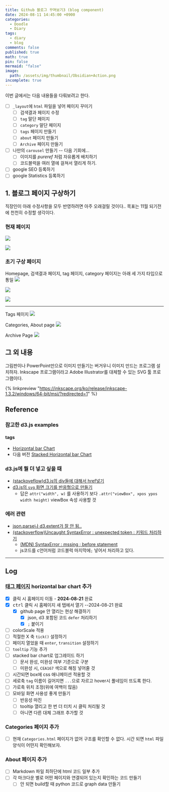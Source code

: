 ```yaml
---
title: Github 블로그 꾸며보기3 (blog component)
date: 2024-08-11 14:45:00 +0900
categories:
  - Doodle
  - Diary
tags:
  - diary
  - blog
comments: false
published: true
math: true
pin: false
mermaid: "false"
image:
  path: /assets/img/thumbnail/Obsidian+Action.png
incomplete: true
---
```

이번 글에서는 다음 내용들을 다뤄보려고 한다.

- [ ] `_layout`에 `html` 파일을 넣어 페이지 꾸미기
	- [ ] 검색결과 페이지 수정
	- [ ] `tag` 말단 페이지
	- [ ] `category` 말단 페이지
	- [ ] `tags` 페이지 만들기
	- [ ] `about` 페이지 만들기
	- [ ] `Archive` 페이지 만들기
- [ ] 나만의 `carousel` 만들기 -- 다음 기회에...
	- [ ] 이미지를 *pureref* 처럼 자유롭게 배치하기
	- [ ] 코드블럭을 여러 열에 걸쳐서 열리게 하기.
- [ ] google SEO 등록하기
- [ ] google Statistics 등록하기

## 1. 블로그 페이지 구상하기
직장인이 아래 수정사항을 모두 반영하려면 아주 오래걸릴 것이다.. 목표는 11월 되기전에 천천히 수정할 생각이다.

### 현재 페이지
![](/assets/img/res/Pasted%20image%2020240818024544.png)

![](/assets/img/res/Pasted%20image%2020240818024558.png)

### 초기 구상 페이지
Homepage, 검색결과 페이지, tag 페이지, category 페이지는 아래 세 가지 타입으로 통일
![](/assets/img/res/Pasted%20image%2020240818024611.png)

![](/assets/img/res/Pasted%20image%2020240818024619.png)

![](/assets/img/res/Pasted%20image%2020240818024628.png)

---
Tags 페이지
![](/assets/img/res/Pasted%20image%2020240818024743.png)

Categories, About page
![](/assets/img/res/Pasted%20image%2020240818024759.png)

Archive Page
![](/assets/img/res/Pasted%20image%2020240818024822.png)





## 그 외 내용
그림판이나 PowerPoint만으로 이미지 만들기는 버거우니 이미지 만드는 프로그램 설치하자. Inkscape 프로그램이라고 Adobe Illustrator를 대체할 수 있는 SVG 툴 프로그램이다.

{% linkpreview "https://inkscape.org/ko/release/inkscape-1.3.2/windows/64-bit/msi/?redirected=1" %}

## Reference
### 참고한 d3.js examples
#### tags
- [Horizontal bar Chart](https://observablehq.com/@d3/horizontal-bar-chart/2?intent=fork)
- 다음 버전 [Stacked Horizontal bar Chart](https://observablehq.com/@d3/stacked-horizontal-bar-chart/2?intent=fork)

### d3.js에 뭘 더 넣고 싶을 때
- [(stackoveflow)d3.js의 div들에 대해서 href넣기](https://stackoverflow.com/questions/18958542/how-to-give-href-to-d3js-text-element)
- [d3.js의 `svg` 화면 크기를 반응형으로 만들기](https://medium.com/@louisemoxy/a-simple-way-to-make-d3-js-charts-svgs-responsive-7afb04bc2e4b)
	- 답은 `attr("width", w)` 를 사용하기 보다 `.attr("viewBox", xpos ypos width height)` viewBox 속성 사용할 것

### 에러 관련
- [json.parse나 d3.extent가 잘 안 됨..](https://stackoverflow.com/questions/64876696/d3-extent-throws-typeerror-values-is-not-iterable)
- [(stackoverflow)Uncaught SyntaxError : unexpected token : 키워드 처리하기](https://stackoverflow.com/questions/57060528/syntaxerror-unexpected-token-const)
	- [(MDN) SyntaxError : mssing ; before statement](https://developer.mozilla.org/ko/docs/conflicting/Web/JavaScript/Reference/Errors/Unexpected_token)
	- js코드를 c언어처럼 코드블럭 마지막에`;` 넣어서 처리하고 있다.

---

## Log
### [태그 페이지](/tags/) horizontal bar chart 추가
- [x] 클릭 시 홈페이지 이동 - **2024-08-21** 완료
- [x] <kbd>ctrl</kbd> 클릭 시 홈페이지 새 탭에서 열기 --2024-08-21 완료
	- [x] github page 안 열리는 현상 해결하기
		- [x] json, d3 포함된 코드 `defer` 처리하기
		- [x] `;` 붙이기
- [ ] colorScale 적용
- [ ] 적절한 X 축 `tick()` 설정하기
- [ ] 페이지 열었을 때 `enter`, `transition` 설정하기
- [ ] `tooltip` 기능 추가
- [ ] stacked bar chart로 업그레이드 하기
	- [ ] 문서 완성, 미완성 여부 기준으로 구분
	- [ ] 미완성 시, `CEA167` 색으로 해칭 넣어줄 것
- [ ] 시간되면 box에 css 애니메이션 적용할 것
- [ ] 세로축 `tag` 이름이 길어지면 `...`으로 자르고 hover시 풀네임이 뜨도록 한다. 
- [ ] 가로축 위치 조정(위에 여백이 많음)
- [ ] 모바일 화면 사용성 좋게 만들기
	- [ ] 반응성 마진
	- [ ] tooltip 열리고 한 번 더 터치 시 클릭 처리될 것
	- [ ] 아니면 다른 대체 그래프 추가할 것

### Categories 페이지 추가
- [ ] 현재 `Categories.html` 페이지가 없어 구조를 확인할 수 없다. 시간 되면 `html` 파일 양식이 어떤지 확인해보자.

### About 페이지 추가
- [ ] Markdown 파일 최하단에 html 코드 일부 추가
- [ ] 각 마크다운 별로 어떤 페이지와 연결되어 있는지 확인하는 코드 만들기
	- [ ] 안 되면 build할 때 python 코드로 graph data 만들기